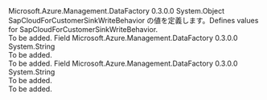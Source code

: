<Type Name="SapCloudForCustomerSinkWriteBehavior" FullName="Microsoft.Azure.Management.DataFactory.Models.SapCloudForCustomerSinkWriteBehavior">
  <TypeSignature Language="C#" Value="public static class SapCloudForCustomerSinkWriteBehavior" />
  <TypeSignature Language="ILAsm" Value=".class public auto ansi abstract sealed beforefieldinit SapCloudForCustomerSinkWriteBehavior extends System.Object" />
  <TypeSignature Language="DocId" Value="T:Microsoft.Azure.Management.DataFactory.Models.SapCloudForCustomerSinkWriteBehavior" />
  <TypeSignature Language="VB.NET" Value="Public Class SapCloudForCustomerSinkWriteBehavior" />
  <TypeSignature Language="F#" Value="type SapCloudForCustomerSinkWriteBehavior = class" />
  <AssemblyInfo>
    <AssemblyName>Microsoft.Azure.Management.DataFactory</AssemblyName>
    <AssemblyVersion>0.3.0.0</AssemblyVersion>
  </AssemblyInfo>
  <Base>
    <BaseTypeName>System.Object</BaseTypeName>
  </Base>
  <Interfaces />
  <Docs>
    <summary>
            <span data-ttu-id="04005-101">SapCloudForCustomerSinkWriteBehavior の値を定義します。</span><span class="sxs-lookup"><span data-stu-id="04005-101">Defines values for SapCloudForCustomerSinkWriteBehavior.</span></span>
            </summary>
    <remarks>To be added.</remarks>
  </Docs>
  <Members>
    <Member MemberName="Insert">
      <MemberSignature Language="C#" Value="public const string Insert;" />
      <MemberSignature Language="ILAsm" Value=".field public static literal string Insert" />
      <MemberSignature Language="DocId" Value="F:Microsoft.Azure.Management.DataFactory.Models.SapCloudForCustomerSinkWriteBehavior.Insert" />
      <MemberSignature Language="VB.NET" Value="Public Const Insert As String " />
      <MemberSignature Language="F#" Value="val mutable Insert : string" Usage="Microsoft.Azure.Management.DataFactory.Models.SapCloudForCustomerSinkWriteBehavior.Insert" />
      <MemberType>Field</MemberType>
      <AssemblyInfo>
        <AssemblyName>Microsoft.Azure.Management.DataFactory</AssemblyName>
        <AssemblyVersion>0.3.0.0</AssemblyVersion>
      </AssemblyInfo>
      <ReturnValue>
        <ReturnType>System.String</ReturnType>
      </ReturnValue>
      <Docs>
        <summary>To be added.</summary>
        <remarks>To be added.</remarks>
      </Docs>
    </Member>
    <Member MemberName="Update">
      <MemberSignature Language="C#" Value="public const string Update;" />
      <MemberSignature Language="ILAsm" Value=".field public static literal string Update" />
      <MemberSignature Language="DocId" Value="F:Microsoft.Azure.Management.DataFactory.Models.SapCloudForCustomerSinkWriteBehavior.Update" />
      <MemberSignature Language="VB.NET" Value="Public Const Update As String " />
      <MemberSignature Language="F#" Value="val mutable Update : string" Usage="Microsoft.Azure.Management.DataFactory.Models.SapCloudForCustomerSinkWriteBehavior.Update" />
      <MemberType>Field</MemberType>
      <AssemblyInfo>
        <AssemblyName>Microsoft.Azure.Management.DataFactory</AssemblyName>
        <AssemblyVersion>0.3.0.0</AssemblyVersion>
      </AssemblyInfo>
      <ReturnValue>
        <ReturnType>System.String</ReturnType>
      </ReturnValue>
      <Docs>
        <summary>To be added.</summary>
        <remarks>To be added.</remarks>
      </Docs>
    </Member>
  </Members>
</Type>